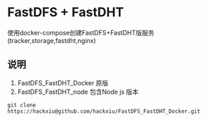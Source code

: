 # FastDFS + FastDHT
使用docker-compose创建FastDFS+FastDHT版服务(tracker,storage,fastdht,nginx)
## 说明
1. FastDFS_FastDHT_Docker 原版
2. FastDFS_FastDHT_node 包含Node js 版本 
 ```
 git clone https://hackxiu@github.com/hackxiu/FastDFS_FastDHT_Docker.git
 ```    